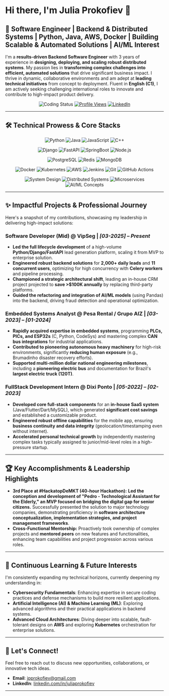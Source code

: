 # Hi there, I'm Julia Prokofiev 👋

## 🚀 Software Engineer | Backend & Distributed Systems | Python, Java, AWS, Docker | Building Scalable & Automated Solutions | AI/ML Interest

I'm a **results-driven Backend Software Engineer** with 3 years of experience in **designing, deploying, and scaling robust distributed systems**. My passion lies in **transforming complex challenges into efficient, automated solutions** that drive significant business impact. I thrive in dynamic, collaborative environments and am adept at **leading technical initiatives** from concept to deployment. Fluent in **English (C1)**, I am actively seeking challenging international roles to innovate and contribute to high-impact product delivery.

<div align="center">
  
  ![Coding Status](https://img.shields.io/badge/Status-Actively%20Building%20&%20Learning-success)
  [![Profile Views](https://komarev.com/ghpvc/?username=JuliaProkofiev&color=blue)](https://github.com/JuliaProkofiev)
  [![LinkedIn](https://img.shields.io/badge/LinkedIn-0077B5?style=for-the-badge&logo=linkedin&logoColor=white)](https://www.linkedin.com/in/juliaprokofiev)
  
</div>

---

## 🛠️ Technical Prowess & Core Stacks

<div align="center">
  
  ![Python](https://img.shields.io/badge/Python-3776AB?style=for-the-badge&logo=python&logoColor=white)
  ![Java](https://img.shields.io/badge/Java-ED8B00?style=for-the-badge&logo=java&logoColor=white)
  ![JavaScript](https://img.shields.io/badge/JavaScript-F7DF1E?style=for-the-badge&logo=javascript&logoColor=black)
  ![C++](https://img.shields.io/badge/C%2B%2B-00599C?style=for-the-badge&logo=c%2B%2B&logoColor=white)

  ![Django](https://img.shields.io/badge/Django-092E20?style=for-the-badge&logo=django&logoColor=white)
  ![FastAPI](https://img.shields.io/badge/FastAPI-009688?style=for-the-badge&logo=fastapi&logoColor=white)
  ![SpringBoot](https://img.shields.io/badge/SpringBoot-6DB33F?style=for-for-the-badge&logo=spring-boot&logoColor=white)
  ![Node.js](https://img.shields.io/badge/Node.js-339933?style=for-the-badge&logo=node.js&logoColor=white)

  ![PostgreSQL](https://img.shields.io/badge/PostgreSQL-316192?style=for-the-badge&logo=postgresql&logoColor=white)
  ![Redis](https://img.shields.io/badge/Redis-DC382D?style=for-the-badge&logo=redis&logoColor=white)
  ![MongoDB](https://img.shields.io/badge/MongoDB-47A248?style=for-the-badge&logo=mongodb&logoColor=white)

  ![Docker](https://img.shields.io/badge/Docker-2CA5E0?style=for-the-badge&logo=docker&logoColor=white)
  ![Kubernetes](https://img.shields.io/badge/Kubernetes-326CE5?style=for-the-badge&logo=kubernetes&logoColor=white)
  ![AWS](https://img.shields.io/badge/AWS-232F3E?style=for-the-badge&logo=amazon-aws&logoColor=white)
  ![Jenkins](https://img.shields.io/badge/Jenkins-2CA5E0?style=for-the-badge&logo=jenkins&logoColor=white)
  ![Git](https://img.shields.io/badge/Git-F05032?style=for-the-badge&logo=git&logoColor=white)
  ![GitHub Actions](https://img.shields.io/badge/GitHub%20Actions-2088FF?style=for-the-badge&logo=github-actions&logoColor=white)
  
  ![System Design](https://img.shields.io/badge/System%20Design-orange?style=for-the-badge)
  ![Distributed Systems](https://img.shields.io/badge/Distributed%20Systems-purple?style=for-the-badge)
  ![Microservices](https://img.shields.io/badge/Microservices-blue?style=for-the-badge)
  ![AI/ML Concepts](https://img.shields.io/badge/AI%2FML%20Concepts-FF69B4?style=for-the-badge)
  
</div>

---

## ✨ **Impactful Projects & Professional Journey**

Here's a snapshot of my contributions, showcasing my leadership in delivering high-impact solutions:

### **Software Developer (Mid) @ VipSeg** | *[03-2025] – Present*
* **Led the full lifecycle development** of a high-volume **Python/Django/FastAPI** lead generation platform, scaling it from MVP to enterprise solution.
* **Engineered robust backend solutions** for **2,000+ daily leads** and **11 concurrent users**, optimizing for high concurrency with **Celery workers** and pipeline processing.
* **Championed a strategic architectural shift**, leading an in-house CRM project projected to **save >$100K annually** by replacing third-party platforms.
* **Guided the refactoring and integration of AI/ML models** (using Pandas) into the backend, driving fraud detection and operational optimization.

### **Embedded Systems Analyst @ Pesa Rental / Grupo AIZ** | *[03-2023] – [01-2024]*
* **Rapidly acquired expertise in embedded systems**, programming **PLCs, PICs, and ESP32s** (C, Python, CodeSys) and mastering complex **CAN bus integrations** for industrial applications.
* **Contributed to pioneering autonomous heavy machinery** for high-risk environments, significantly **reducing human exposure** (e.g., Brumadinho disaster recovery efforts).
* **Supported multi-million dollar national engineering milestones**, including a **pioneering electric bus** and documentation for Brazil's **largest electric truck (120T)**.

### **FullStack Development Intern @ Dixi Ponto** | *[05-2022] – [02-2023]*
* **Developed core full-stack components** for an **in-house SaaS system** (Java/Flutter/Dart/MySQL), which generated **significant cost savings** and established a customizable product.
* **Engineered robust offline capabilities** for the mobile app, ensuring **business continuity and data integrity** (geolocation/timestamping even without internet).
* **Accelerated personal technical growth** by independently mastering complex tasks typically assigned to junior/mid-level roles in a high-pressure startup.

---

## 🏆 **Key Accomplishments & Leadership Highlights**

* **3rd Place at #HackatopDeMKT (40-hour Hackathon):** **Led the conception and development of "Pedro - Technological Assistant for the Elderly," an MVP focused on bridging the digital gap for senior citizens.** Successfully presented the solution to major technology companies, demonstrating proficiency in **software architecture conceptualization, implementation strategies, and project management frameworks**.
* **Cross-Functional Mentorship:** Proactively took ownership of complex projects and **mentored peers** on new features and functionalities, enhancing team capabilities and project progression across various roles.

---

## 🌱 **Continuous Learning & Future Interests**

I'm consistently expanding my technical horizons, currently deepening my understanding in:
* **Cybersecurity Fundamentals**: Enhancing expertise in secure coding practices and defense mechanisms to build more resilient applications.
* **Artificial Intelligence (AI) & Machine Learning (ML)**: Exploring advanced algorithms and their practical applications in backend systems.
* **Advanced Cloud Architectures**: Diving deeper into scalable, fault-tolerant designs on **AWS** and exploring **Kubernetes** orchestration for enterprise solutions.

---

## 📧 **Let's Connect!**

Feel free to reach out to discuss new opportunities, collaborations, or innovative tech ideas.

* **Email**: [jpprokofiev@gmail.com](mailto:jpprokofiev@gmail.com)
* **LinkedIn**: [linkedin.com/in/juliaprokofiev](https://www.linkedin.com/in/juliaprokofiev)

---

